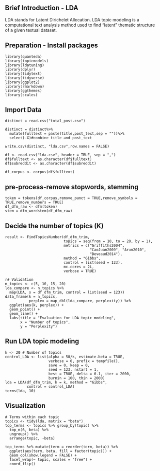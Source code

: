 Brief Introduction - LDA
----------------
LDA stands for Latent Dirichelet Allocation. LDA topic modeling is a computational text analysis method used to find “latent” thematic structure of a given textual dataset.

Preparation - Install packages
----------------
<pre class="r"><code>library(quanteda)
library(topicmodels)
library(ldatuning)
library(dplyr)
library(tidytext)
library(tidyverse)
library(ggplot2)
library(rmarkdown)
library(ggthemes)
library(scales)</code></pre>

Import Data
----------------
<pre class="r"><code>distinct = read.csv("total_post.csv")

distinct = distinct%>%
  mutate(fulltext = paste(title,post_text,sep = ""))%>%
  select(-X)#combine title and post_text

write.csv(distinct, "lda.csv",row.names = FALSE)

df <- read.csv("lda.csv", header = TRUE, sep = ",")
df$fulltext <- as.character(df$fulltext)
df$subreddit <- as.character(df$subreddit)

df_corpus <- corpus(df$fulltext)</code></pre>

pre-process-remove stopwords, stemming
----------------
<pre class="r"><code>token = tokens(df_corpus,remove_punct = TRUE,remove_symbols = TRUE,remove_numbers = TRUE)
df_dfm_raw <- dfm(token)
stem = dfm_wordstem(df_dfm_raw)</code></pre>

Decide the number of topics (K)
----------------
<pre class="r"><code>result <- FindTopicsNumber(df_dfm_trim, 
                           topics = seq(from = 10, to = 20, by = 1),
                           metrics = c("Griffiths2004", 
                                       "CaoJuan2009", "Arun2010", 
                                       "Deveaud2014"),
                           method = "Gibbs", 
                           control = list(seed = 123), 
                           mc.cores = 2L, 
                           verbose = TRUE)</code></pre>

<pre class="r"><code>r# Validation
n_topics <- c(5, 10, 15, 20)
lda_compare <- n_topics %>% 
  map(LDA, x = df_dfm_trim, control = list(seed = 123))
data_frame(k = n_topics, 
           perplex = map_dbl(lda_compare, perplexity)) %>% 
  ggplot(aes(k, perplex)) + 
  geom_point() + 
  geom_line() + 
  labs(title = "Evaluation for LDA topic modeling", 
       x = "Number of topics", 
       y = "Perplexity")</code></pre>

Run LDA topic modeling
----------------
<pre class="r"><code>k <- 20 # Number of topics
control_LDA <- list(alpha = 50/k, estimate.beta = TRUE, 
                    verbose = 0, prefix = tempfile(), 
                    save = 0, keep = 0, 
                    seed = 123, nstart = 1, 
                    best = TRUE, delta = 0.1, iter = 2000, 
                    burnin = 100, thin = 2000)
lda = LDA(df_dfm_trim, k = k, method = "Gibbs", 
          control = control_LDA)
terms(lda, 10)</code></pre>

Visualization
----------------
<pre class="r"><code># Terms within each topic
topics <- tidy(lda, matrix = "beta")
top_terms <- topics %>% group_by(topic) %>% 
  top_n(6, beta) %>% 
  ungroup() %>%
  arrange(topic, -beta)

top_terms %>% mutate(term = reorder(term, beta)) %>% 
  ggplot(aes(term, beta, fill = factor(topic))) + 
  geom_col(show.legend = FALSE) + 
  facet_wrap(~ topic, scales = "free") + 
  coord_flip()</code></pre>

